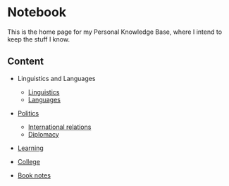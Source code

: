 # Notebook

This is the home page for my Personal Knowledge Base, where I intend to keep the stuff I know. 

## Content

- Linguistics and Languages
	- [Linguistics](content/Linguistics.md)
	- [Languages](content/Languages.md)

- [Politics](content/Politics.md)
	- [International relations](contents/IR.md)
	- [Diplomacy](contents/Diplomacy.md)

- [Learning](contents/Learning.md)

- [College](contents/College.md)

- [Book notes](content/booknotes.md)